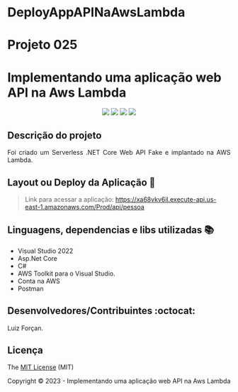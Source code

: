 # DeployAppAPINaAwsLambda
<h1>Projeto 025</h1> 
<h1>Implementando uma aplicação web API na Aws Lambda</h1> 

<p align="center">
  <img src="http://img.shields.io/static/v1?label=License&message=MIT&color=green&style=for-the-badge"/>
  <img src="http://img.shields.io/static/v1?label=NetCore&message=7.0&color=red&style=for-the-badge"/>
  <img src="http://img.shields.io/static/v1?label=TESTES&message=%3E100&color=GREEN&style=for-the-badge"/>
  <img src="http://img.shields.io/static/v1?label=STATUS&message=CONCLUIDO&color=GREEN&style=for-the-badge"/>
</p>

## Descrição do projeto 

<p align="justify">
  Foi criado um Serverless .NET Core Web API Fake e implantado na AWS Lambda.
</p>

## Layout ou Deploy da Aplicação :dash:

> Link para acessar a aplicação: https://xa68vkv6il.execute-api.us-east-1.amazonaws.com/Prod/api/pessoa

## Linguagens, dependencias e libs utilizadas :books:

- Visual Studio 2022
- Asp.Net Core
- C#
- AWS Toolkit para o Visual Studio.
- Conta na AWS
- Postman

## Desenvolvedores/Contribuintes :octocat:

<p align="justify">
  Luiz Forçan. 
</p>

## Licença 

The [MIT License]() (MIT)

Copyright :copyright: 2023 - Implementando uma aplicação web API na Aws Lambda
